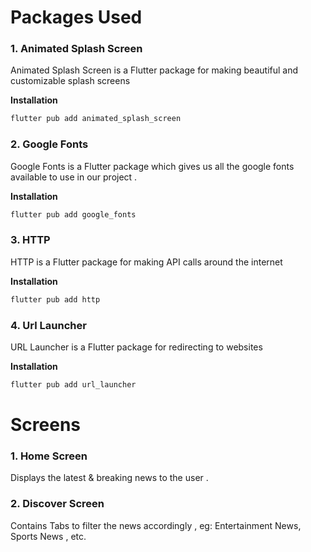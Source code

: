 # Packages Used 
### 1. Animated Splash Screen 
Animated Splash Screen is a Flutter package for making beautiful and customizable splash screens 

**Installation**
```bash
flutter pub add animated_splash_screen
```

### 2. Google Fonts
Google Fonts is a Flutter package which gives us all the google fonts available to use in our project .

**Installation**
```bash
flutter pub add google_fonts
```

### 3. HTTP
HTTP is a Flutter package for making API calls around the internet 

**Installation**
```bash
flutter pub add http
```

### 4. Url Launcher 
URL Launcher is a Flutter package for redirecting to websites 

**Installation**
```bash
flutter pub add url_launcher
```

# Screens
### 1. Home Screen 
Displays the latest & breaking news to the user . 

### 2. Discover Screen 
Contains Tabs to filter the news accordingly , eg: Entertainment News, Sports News , etc.